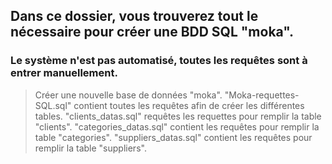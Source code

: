 ## Dans ce dossier, vous trouverez tout le nécessaire pour créer une BDD SQL "moka".

### Le système n'est pas automatisé, toutes les requêtes sont à entrer manuellement.

> Créer une nouvelle base de données "moka".
> "Moka-requettes-SQL.sql" contient toutes les requêtes afin de créer les différentes tables.
> "clients_datas.sql" requêtes les requettes pour remplir la table "clients".
> "categories_datas.sql" contient les requêtes pour remplir la table "categories".
> "suppliers_datas.sql" contient les requêtes pour remplir la table "suppliers".
